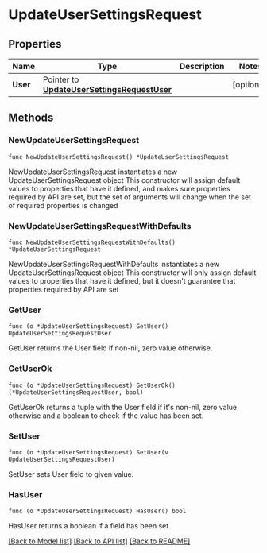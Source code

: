 # UpdateUserSettingsRequest

## Properties

Name | Type | Description | Notes
------------ | ------------- | ------------- | -------------
**User** | Pointer to [**UpdateUserSettingsRequestUser**](UpdateUserSettingsRequestUser.md) |  | [optional] 

## Methods

### NewUpdateUserSettingsRequest

`func NewUpdateUserSettingsRequest() *UpdateUserSettingsRequest`

NewUpdateUserSettingsRequest instantiates a new UpdateUserSettingsRequest object
This constructor will assign default values to properties that have it defined,
and makes sure properties required by API are set, but the set of arguments
will change when the set of required properties is changed

### NewUpdateUserSettingsRequestWithDefaults

`func NewUpdateUserSettingsRequestWithDefaults() *UpdateUserSettingsRequest`

NewUpdateUserSettingsRequestWithDefaults instantiates a new UpdateUserSettingsRequest object
This constructor will only assign default values to properties that have it defined,
but it doesn't guarantee that properties required by API are set

### GetUser

`func (o *UpdateUserSettingsRequest) GetUser() UpdateUserSettingsRequestUser`

GetUser returns the User field if non-nil, zero value otherwise.

### GetUserOk

`func (o *UpdateUserSettingsRequest) GetUserOk() (*UpdateUserSettingsRequestUser, bool)`

GetUserOk returns a tuple with the User field if it's non-nil, zero value otherwise
and a boolean to check if the value has been set.

### SetUser

`func (o *UpdateUserSettingsRequest) SetUser(v UpdateUserSettingsRequestUser)`

SetUser sets User field to given value.

### HasUser

`func (o *UpdateUserSettingsRequest) HasUser() bool`

HasUser returns a boolean if a field has been set.


[[Back to Model list]](../README.md#documentation-for-models) [[Back to API list]](../README.md#documentation-for-api-endpoints) [[Back to README]](../README.md)


